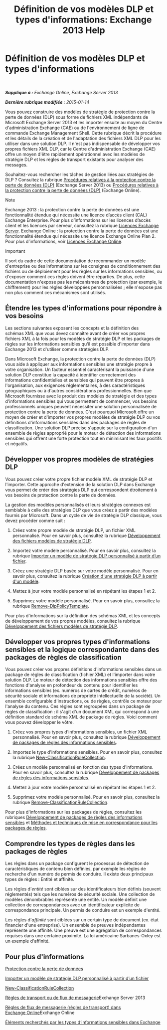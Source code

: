﻿---
title: "Définition de vos modèles DLP et types d'informations: Exchange 2013 Help"
TOCTitle: Définition de vos modèles DLP et types d'informations
ms:assetid: f4622dba-3347-4758-b4a2-f01b043c908c
ms:mtpsurl: https://technet.microsoft.com/fr-fr/library/JJ674310(v=EXCHG.150)
ms:contentKeyID: 50479546
ms.date: 04/24/2018
mtps_version: v=EXCHG.150
ms.translationtype: HT
---

# Définition de vos modèles DLP et types d'informations

 

_**Sapplique à :** Exchange Online, Exchange Server 2013_

_**Dernière rubrique modifiée :** 2015-01-14_

Vous pouvez construire des modèles de stratégie de protection contre la perte de données (DLP) sous forme de fichiers XML indépendants de Microsoft Exchange Server 2013 et les importer ensuite au moyen du Centre d'administration Exchange (CAE) ou de l'environnement de ligne de commande Exchange Management Shell. Cette rubrique décrit la procédure et les détails de la création et de l'adaptation des fichiers XML DLP pour les utiliser dans une solution DLP. Il n'est pas indispensable de développer vos propres fichiers XML DLP, car le Centre d'administration Exchange (CAE) offre un moyen d'être rapidement opérationnel avec les modèles de stratégie DLP et les règles de transport existants pour analyser des messages.

Souhaitez-vous rechercher les tâches de gestion liées aux stratégies de DLP ? Consultez la rubrique [Procédures relatives à la protection contre la perte de données (DLP)](dlp-procedures-exchange-2013-help.md) (Exchange Server 2013) ou [Procédures relatives à la protection contre la perte de données (DLP)](https://technet.microsoft.com/fr-fr/library/jj938003\(v=exchg.150\)) (Exchange Online).

> [!NOTE]
> Exchange 2013 : la protection contre la perte de données est une fonctionnalité étendue qui nécessite une licence d’accès client (CAL) Exchange Enterprise. Pour plus d’informations sur les licences d’accès client et les licences par serveur, consultez la rubrique <a href="https://go.microsoft.com/fwlink/p/?linkid=237292">Licences Exchange Server</a>.
> Exchange Online : la protection contre la perte de données est une fonctionnalité étendue qui nécessite une licence Exchange Online Plan 2. Pour plus d’informations, voir <a href="https://go.microsoft.com/fwlink/p/?linkid=286154">Licences Exchange Online</a>.


> [!IMPORTANT]
> Il sort du cadre de cette documentation de recommander un modèle d'entreprise ou des informations sur les consignes de conditionnement des fichiers ou de déploiement pour les règles sur les informations sensibles, ou d'exposer comment ces règles doivent être réparties. De plus, cette documentation n'expose pas les mécanismes de protection (par exemple, le chiffrement) pour les règles développées personnalisées ; elle n'expose pas non plus comment ces mécanismes sont utilisés.


## Étendre les types d'informations pour répondre à vos besoins

Les sections suivantes exposent les concepts et la définition des schémas XML que vous devez connaître avant de créer vos propres fichiers XML à la fois pour les modèles de stratégie DLP et les packages de règles sur les informations sensibles qu'il est possible d'importer dans Exchange 2013 et d'utiliser comme stratégies DLP.

Dans Microsoft Exchange, la protection contre la perte de données (DLP) vous aide à appliquer aux informations sensibles une stratégie propre à votre organisation. Un facteur essentiel caractérisant la puissance d'une solution DLP constitue la capacité à identifier correctement des informations confidentielles et sensibles qui peuvent être propres à l'organisation, aux exigences réglementaires, à des caractéristiques géographiques ou à d'autres considérations professionnelles. Bien que Microsoft fournisse avec le produit des modèles de stratégie et des types d'informations sensibles qui vous permettent de commencer, vos besoins professionnels uniques peuvent nécessiter une solution personnalisée de protection contre la perte de données. C'est pourquoi Microsoft offre un moyen de créer et d'importer vos propres modèles de stratégie DLP ou vos définitions d'informations sensibles dans des packages de règles de classification. Une solution DLP précise s'appuie sur la configuration d'un ensemble de règles approprié pour le moteur de détection des informations sensibles qui offrent une forte protection tout en minimisant les faux positifs et négatifs.

## Développer vos propres modèles de stratégies DLP

Vous pouvez créer votre propre fichier modèle XML de stratégie DLP et l'importer. Cette approche d'extension de la solution DLP dans Exchange vous permet de créer des stratégies DLP qui correspondent étroitement à vos besoins de protection contre la perte de données.

La gestion des modèles personnalisés et leurs stratégies connexes est semblable à celle des stratégies DLP que vous créez à partir des modèles fournis par Microsoft. Dans un cycle de vie de stratégie DLP classique, vous devez procéder comme suit :

1.  Créez votre propre modèle de stratégie DLP, un fichier XML personnalisé. Pour en savoir plus, consultez la rubrique [Développement des fichiers modèles de stratégie DLP](xml-rule-schema-and-rule-structure-guide-for-dlp-policy-files.md).

2.  Importez votre modèle personnalisé. Pour en savoir plus, consultez la rubrique [Importer un modèle de stratégie DLP personnalisé à partir d’un fichier](import-a-custom-dlp-policy-template-from-a-file-exchange-2013-help.md).

3.  Créez une stratégie DLP basée sur votre modèle personnalisé. Pour en savoir plus, consultez la rubrique [Création d'une stratégie DLP à partir d'un modèle](how-to-new-dlp-data-loss-prevention-policy-template.md).

4.  Mettez à jour votre modèle personnalisé en répétant les étapes 1 et 2.

5.  Supprimez votre modèle personnalisé. Pour en savoir plus, consultez la rubrique [Remove-DlpPolicyTemplate](https://technet.microsoft.com/fr-fr/library/jj215739\(v=exchg.150\)).

Pour plus d'informations sur la définition des schémas XML et les concepts de développement de vos propres modèles, consultez la rubrique [Développement des fichiers modèles de stratégie DLP](xml-rule-schema-and-rule-structure-guide-for-dlp-policy-files.md).

## Développer vos propres types d'informations sensibles et la logique correspondante dans des packages de règles de classification

Vous pouvez créer vos propres définitions d'informations sensibles dans un package de règles de classification (fichier XML) et l'importer dans votre solution DLP. Le moteur de détection des informations sensibles offre des fonctions d'analyse en profondeur du contenu pour identifier les informations sensibles (ex. numéros de cartes de crédit, numéros de sécurité sociale et informations de propriété intellectuelle de la société). Un ensemble configurable d'instructions, ou de règles, contrôle ce moteur pour l'analyse du contenu. Ces règles sont regroupées dans un package de règles de classification : il s'agit d'un document XML qui correspond à une définition standard de schéma XML de package de règles. Voici comment vous pouvez développer le vôtre.

1.  Créez vos propres types d'informations sensibles, un fichier XML personnalisé. Pour en savoir plus, consultez la rubrique [Développement de packages de règles des informations sensibles](technical-description-of-xml-schema-for-dlp-rule-packages.md).

2.  Importez le type d'informations sensibles. Pour en savoir plus, consultez la rubrique [New-ClassificationRuleCollection](https://technet.microsoft.com/fr-fr/library/jj218619\(v=exchg.150\)).

3.  Créez un modèle personnalisé en fonction des types d'informations. Pour en savoir plus, consultez la rubrique [Développement de packages de règles des informations sensibles](technical-description-of-xml-schema-for-dlp-rule-packages.md).

4.  Mettez à jour votre modèle personnalisé en répétant les étapes 1 et 2.

5.  Supprimez votre modèle personnalisé. Pour en savoir plus, consultez la rubrique [Remove-ClassificationRuleCollection](https://technet.microsoft.com/fr-fr/library/jj218670\(v=exchg.150\)).

Pour plus d'informations sur les packages de règles, consultez les rubriques [Développement de packages de règles des informations sensibles](technical-description-of-xml-schema-for-dlp-rule-packages.md) et [Méthodes et techniques de mise en correspondance pour les packages de règles](technical-description-of-xsd-rule-matching-for-dlp-rule-packages.md).

## Comprendre les types de règles dans les packages de règles

Les règles dans un package configurent le processus de détection de caractéristiques de contenu bien définies, par exemple les règles de recherche d'un numéro de permis de conduire. Il existe deux principaux types de règles : Entité et affinité.

Les règles d'*entité* sont ciblées sur des identificateurs bien définis (souvent réglementés) tels que les numéros de sécurité sociale. Une collection de modèles dénombrables représente une entité. Un modèle définit une collection de correspondances avec un identificateur explicite de correspondance principale. Un permis de conduire est un exemple d'entité.

Les règles d'*affinité* sont ciblées sur un certain type de document (ex. état financier d'une entreprise). Un ensemble de preuves indépendantes représente une affinité. Une preuve est une agrégation de correspondances requises dans une certaine proximité. La loi américaine Sarbanes-Oxley est un exemple d'affinité.

## Pour plus d'informations

[Protection contre la perte de données](technical-overview-of-dlp-data-loss-prevention-in-exchange.md)

[Importer un modèle de stratégie DLP personnalisé à partir d’un fichier](import-a-custom-dlp-policy-template-from-a-file-exchange-2013-help.md)

[New-ClassificationRuleCollection](https://technet.microsoft.com/fr-fr/library/jj218619\(v=exchg.150\))

[Règles de transport ou de flux de messagerie](mail-flow-rules-transport-rules-in-exchange-2013-exchange-2013-help.md)Exchange Server 2013

[Règles de flux de messagerie (règles de transport) dans Exchange Online](https://technet.microsoft.com/fr-fr/library/jj919238\(v=exchg.150\))Exchange Online

[Éléments recherchés par les types d’informations sensibles dans Exchange](what-the-sensitive-information-types-in-exchange-look-for-exchange-online-help.md)

